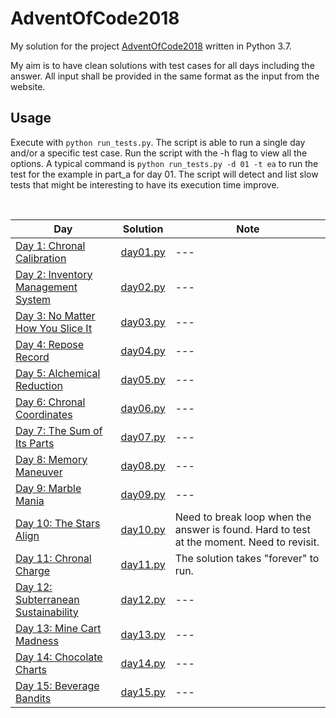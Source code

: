 # AdventOfCode2018
My solution for the project [AdventOfCode2018](http://adventofcode.com/) written in Python 3.7.

My aim is to have clean solutions with test cases for all days including the answer. All input shall be provided in the same format as the input from the website.

## Usage
Execute with `python run_tests.py`. The script is able to run a single day and/or a specific test case. Run the script with the -h flag to view all the options. A typical command is `python run_tests.py -d 01 -t ea` to run the test for the example in part_a for day 01. The script will detect and list slow tests that might be interesting to have its execution time improve.

&nbsp;

| Day | Solution | Note |
|-----|----------|------|
|[Day 1: Chronal Calibration](http://adventofcode.com/2018/day/1) | [day01.py](days/day01.py) | --- |
|[Day 2: Inventory Management System](http://adventofcode.com/2018/day/2) | [day02.py](days/day02.py) | --- |
|[Day 3: No Matter How You Slice It](http://adventofcode.com/2018/day/3) | [day03.py](days/day03.py) | --- |
|[Day 4: Repose Record](http://adventofcode.com/2018/day/4) | [day04.py](days/day04.py) | --- |
|[Day 5: Alchemical Reduction](http://adventofcode.com/2018/day/5) | [day05.py](days/day05.py) | --- |
|[Day 6: Chronal Coordinates](http://adventofcode.com/2018/day/6) | [day06.py](days/day06.py) | --- |
|[Day 7: The Sum of Its Parts](http://adventofcode.com/2018/day/7) | [day07.py](days/day07.py) | --- |
|[Day 8: Memory Maneuver](http://adventofcode.com/2018/day/8) | [day08.py](days/day08.py) | --- |
|[Day 9: Marble Mania](http://adventofcode.com/2018/day/9) | [day09.py](days/day09.py) | --- |
|[Day 10: The Stars Align](http://adventofcode.com/2018/day/10) | [day10.py](days/day10.py) | Need to break loop when the answer is found. Hard to test at the moment. Need to revisit. |
|[Day 11: Chronal Charge](http://adventofcode.com/2018/day/11) | [day11.py](days/day11.py) | The solution takes "forever" to run. |
|[Day 12: Subterranean Sustainability](http://adventofcode.com/2018/day/12) | [day12.py](days/day12.py) | --- |
|[Day 13: Mine Cart Madness](http://adventofcode.com/2018/day/13) | [day13.py](days/day13.py) | --- |
|[Day 14: Chocolate Charts](http://adventofcode.com/2018/day/14) | [day14.py](days/day14.py) | --- |
|[Day 15: Beverage Bandits](http://adventofcode.com/2018/day/15) | [day15.py](days/day15.py) | --- |